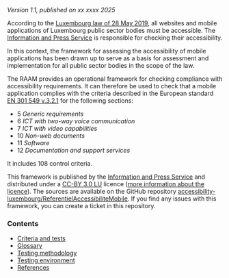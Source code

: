 *Version 1.1, published on xx xxxx 2025*

According to the [Luxembourg law of 28 May 2019](http://legilux.public.lu/eli/etat/leg/loi/2019/05/28/a373/jo), all websites and mobile applications of Luxembourg public sector bodies must be accessible. The [Information and Press Service](https://sip.gouvernement.lu/en.html) is responsible for checking their accessibility.

In this context, the framework for assessing the accessibility of mobile applications has been drawn up to serve as a basis for assessment and implementation for all public sector bodies in the scope of the law.

The RAAM provides an operational framework for checking compliance with accessibility requirements. It can therefore be used to check that a mobile application complies with the criteria described in the European standard [EN 301 549 v.3.2.1](https://www.etsi.org/deliver/etsi_en/301500_301599/301549/03.02.01_60/en_301549v030201p.pdf) for the following sections: 

- 5 *Generic requirements*
- 6 *ICT with two-way voice communication*
- 7 *ICT with video capabilities*
- 10 *Non-web documents*
- 11 *Software*
- 12 *Documentation and support services*

It includes 108 control criteria. 

This framework is published by the [Information and Press Service](https://sip.gouvernement.lu/en.html) and distributed under a [CC-BY 3.0 LU](https://creativecommons.org/licenses/by/3.0/lu/) licence ([more information about the licence](../licence.md)). The sources are available on the GitHub repository [accessibility-luxembourg/ReferentielAccessibiliteMobile](https://github.com/accessibility-luxembourg/ReferentielAccessibiliteMobile).
If you find any issues with this framework, you can create a ticket in this repository.


### Contents

- [Criteria and tests](referentiel-technique.md)
- [Glossary](glossaire.md)
- [Testing methodology](methodologie.md)
- [Testing environment](environnement.md)
- [References](references.md)

